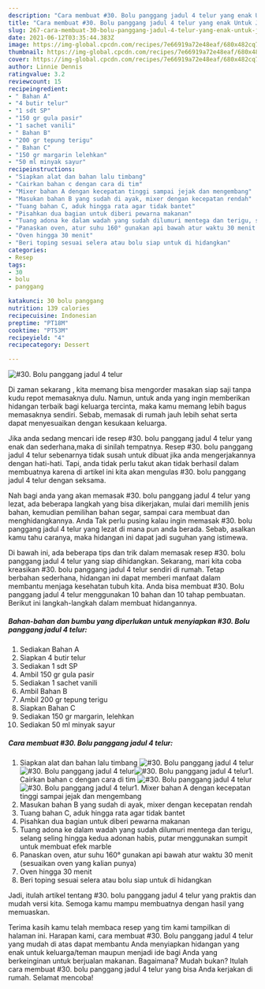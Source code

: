 ```yaml
---
description: "Cara membuat #30. Bolu panggang jadul 4 telur yang enak Untuk Jualan"
title: "Cara membuat #30. Bolu panggang jadul 4 telur yang enak Untuk Jualan"
slug: 267-cara-membuat-30-bolu-panggang-jadul-4-telur-yang-enak-untuk-jualan
date: 2021-06-12T03:35:44.383Z
image: https://img-global.cpcdn.com/recipes/7e66919a72e48eaf/680x482cq70/30-bolu-panggang-jadul-4-telur-foto-resep-utama.jpg
thumbnail: https://img-global.cpcdn.com/recipes/7e66919a72e48eaf/680x482cq70/30-bolu-panggang-jadul-4-telur-foto-resep-utama.jpg
cover: https://img-global.cpcdn.com/recipes/7e66919a72e48eaf/680x482cq70/30-bolu-panggang-jadul-4-telur-foto-resep-utama.jpg
author: Linnie Dennis
ratingvalue: 3.2
reviewcount: 15
recipeingredient:
- " Bahan A"
- "4 butir telur"
- "1 sdt SP"
- "150 gr gula pasir"
- "1 sachet vanili"
- " Bahan B"
- "200 gr tepung terigu"
- " Bahan C"
- "150 gr margarin lelehkan"
- "50 ml minyak sayur"
recipeinstructions:
- "Siapkan alat dan bahan lalu timbang"
- "Cairkan bahan c dengan cara di tim"
- "Mixer bahan A dengan kecepatan tinggi sampai jejak dan mengembang"
- "Masukan bahan B yang sudah di ayak, mixer dengan kecepatan rendah"
- "Tuang bahan C, aduk hingga rata agar tidak bantet"
- "Pisahkan dua bagian untuk diberi pewarna makanan"
- "Tuang adona ke dalam wadah yang sudah dilumuri mentega dan terigu, selang seling hingga kedua adonan habis, putar menggunakan sumpit untuk membuat efek marble"
- "Panaskan oven, atur suhu 160° gunakan api bawah atur waktu 30 menit (sesuaikan oven yang kalian punya)"
- "Oven hingga 30 menit"
- "Beri toping sesuai selera atau bolu siap untuk di hidangkan"
categories:
- Resep
tags:
- 30
- bolu
- panggang

katakunci: 30 bolu panggang 
nutrition: 139 calories
recipecuisine: Indonesian
preptime: "PT18M"
cooktime: "PT53M"
recipeyield: "4"
recipecategory: Dessert

---
```



![#30. Bolu panggang jadul 4 telur](https://img-global.cpcdn.com/recipes/7e66919a72e48eaf/680x482cq70/30-bolu-panggang-jadul-4-telur-foto-resep-utama.jpg)

Di zaman  sekarang , kita memang bisa mengorder masakan siap saji tanpa kudu repot memasaknya dulu. Namun, untuk anda yang ingin memberikan hidangan terbaik bagi keluarga tercinta, maka kamu memang lebih bagus memasaknya sendiri. Sebab, memasak di rumah jauh lebih sehat serta dapat menyesuaikan dengan kesukaan keluarga.

Jika anda sedang mencari ide resep #30. bolu panggang jadul 4 telur yang enak dan sederhana,maka di sinilah tempatnya. Resep #30. bolu panggang jadul 4 telur  sebenarnya tidak susah untuk dibuat jika anda mengerjakannya dengan hati-hati. Tapi, anda tidak perlu takut akan tidak berhasil dalam membuatnya 
karena di artikel ini kita akan mengulas #30. bolu panggang jadul 4 telur dengan seksama.  



Nah bagi anda yang akan memasak #30. bolu panggang jadul 4 telur yang lezat, ada beberapa langkah yang bisa dikerjakan, mulai dari memilih jenis bahan, kemudian pemilihan bahan segar, sampai cara membuat dan menghidangkannya. Anda Tak perlu pusing kalau ingin memasak #30. bolu panggang jadul 4 telur yang lezat di mana pun anda berada. Sebab, asalkan kamu  tahu caranya, maka hidangan ini dapat jadi suguhan yang istimewa.

Di bawah ini, ada beberapa tips dan trik dalam memasak resep #30. bolu panggang jadul 4 telur yang siap dihidangkan. Sekarang, mari kita coba kreasikan #30. bolu panggang jadul 4 telur sendiri di rumah. Tetap berbahan sederhana, hidangan ini dapat memberi manfaat dalam membantu menjaga kesehatan tubuh kita. Anda bisa membuat #30. Bolu panggang jadul 4 telur menggunakan 10 bahan dan 10 tahap pembuatan. Berikut ini langkah-langkah dalam membuat hidangannya.

<!--inarticleads1-->

##### Bahan-bahan dan bumbu yang diperlukan untuk menyiapkan #30. Bolu panggang jadul 4 telur:

1. Sediakan  Bahan A
1. Siapkan 4 butir telur
1. Sediakan 1 sdt SP
1. Ambil 150 gr gula pasir
1. Sediakan 1 sachet vanili
1. Ambil  Bahan B
1. Ambil 200 gr tepung terigu
1. Siapkan  Bahan C
1. Sediakan 150 gr margarin, lelehkan
1. Sediakan 50 ml minyak sayur




<!--inarticleads2-->

##### Cara membuat #30. Bolu panggang jadul 4 telur:

1. Siapkan alat dan bahan lalu timbang
<img src="https://img-global.cpcdn.com/steps/35b11f7f54b2a915/160x128cq70/30-bolu-panggang-jadul-4-telur-langkah-memasak-1-foto.jpg" alt="#30. Bolu panggang jadul 4 telur"><img src="https://img-global.cpcdn.com/steps/5925d33e3b7da97d/160x128cq70/30-bolu-panggang-jadul-4-telur-langkah-memasak-1-foto.jpg" alt="#30. Bolu panggang jadul 4 telur"><img src="https://img-global.cpcdn.com/steps/e9655fa408da52fc/160x128cq70/30-bolu-panggang-jadul-4-telur-langkah-memasak-1-foto.jpg" alt="#30. Bolu panggang jadul 4 telur">1. Cairkan bahan c dengan cara di tim
<img src="https://img-global.cpcdn.com/steps/d9a4d961d630165c/160x128cq70/30-bolu-panggang-jadul-4-telur-langkah-memasak-2-foto.jpg" alt="#30. Bolu panggang jadul 4 telur"><img src="https://img-global.cpcdn.com/steps/c90d60a5cc6ee9f0/160x128cq70/30-bolu-panggang-jadul-4-telur-langkah-memasak-2-foto.jpg" alt="#30. Bolu panggang jadul 4 telur">1. Mixer bahan A dengan kecepatan tinggi sampai jejak dan mengembang
1. Masukan bahan B yang sudah di ayak, mixer dengan kecepatan rendah
1. Tuang bahan C, aduk hingga rata agar tidak bantet
1. Pisahkan dua bagian untuk diberi pewarna makanan
1. Tuang adona ke dalam wadah yang sudah dilumuri mentega dan terigu, selang seling hingga kedua adonan habis, putar menggunakan sumpit untuk membuat efek marble
1. Panaskan oven, atur suhu 160° gunakan api bawah atur waktu 30 menit (sesuaikan oven yang kalian punya)
1. Oven hingga 30 menit
1. Beri toping sesuai selera atau bolu siap untuk di hidangkan




Jadi, itulah artikel tentang  #30. bolu panggang jadul 4 telur  yang praktis dan mudah versi kita. Semoga kamu mampu membuatnya dengan hasil yang memuaskan. 

Terima kasih kamu telah membaca resep yang tim kami tampilkan di halaman ini. Harapan kami, cara membuat  #30. Bolu panggang jadul 4 telur yang mudah di atas dapat membantu Anda menyiapkan hidangan yang enak untuk keluarga/teman maupun menjadi ide bagi Anda yang berkeinginan untuk berjualan makanan. Bagaimana? Mudah bukan? Itulah cara membuat #30. bolu panggang jadul 4 telur yang bisa Anda kerjakan di rumah. Selamat mencoba!

